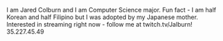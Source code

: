 I am Jared Colburn and I am Computer Science major. Fun fact - I am half Korean and half Filipino but I was adopted by my Japanese mother. Interested in streaming right now - follow me at twitch.tv/Jalburn!
</br> 35.227.45.49
